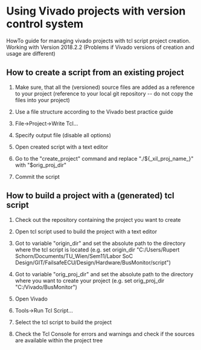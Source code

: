 # Using Vivado projects with version control system

HowTo guide for managing vivado projects with tcl script project creation. Working with Version 2018.2.2 (Problems if Vivado versions of creation and usage are different)

## How to create a script from an existing project

1. Make sure, that all the (versioned) source files are added as a reference to your project (reference to your local git repository -- do not copy the files into your project)

2. Use a file structure according to the Vivado best practice guide

3. File->Project->Write Tcl...

4. Specify output file (disable all options)

5. Open created script with a text editor

6. Go to the "create_project" command and replace "./${_xil_proj_name_}" with "$orig_proj_dir"

7. Commit the script

## How to build a project with a (generated) tcl script

1. Check out the repository containing the project you want to create

2. Open tcl script used to build the project with a text editor

3. Got to variable "origin_dir" and set the absolute path to the directory where the tcl script is located (e.g. set origin_dir "C:/Users/Rupert Schorn/Documents/TU_Wien/Sem11/Labor SoC Design/GIT/FailsafeECU/Design/Hardware/BusMonitor/script")

4. Got to variable "orig_proj_dir" and set the absolute path to the directory where you want to create your project (e.g. set orig_proj_dir "C:/Vivado/BusMonitor")

5. Open Vivado

6. Tools->Run Tcl Script...

7. Select the tcl script to build the project

8. Check the Tcl Console for errors and warnings and check if the sources are available within the project tree